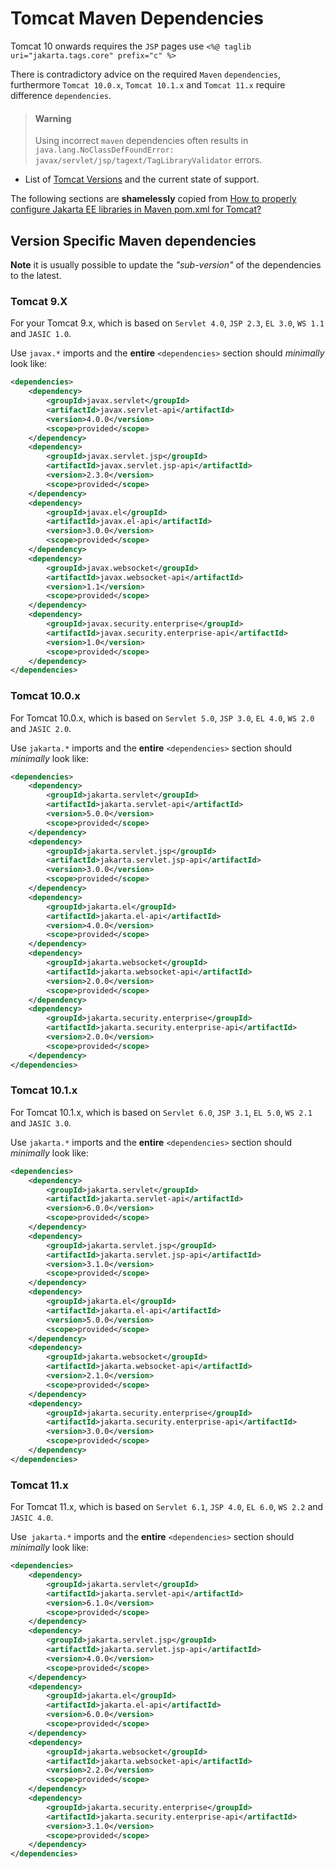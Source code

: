 # Tomcat Maven Dependencies

Tomcat 10 onwards requires the ``JSP`` pages use ``<%@ taglib uri="jakarta.tags.core" prefix="c" %>`` 

There is contradictory advice on the required ``Maven`` ``dependencies``, furthermore ``Tomcat 10.0.x``, ``Tomcat 10.1.x`` and ``Tomcat 11.x`` require 
difference ``dependencies``.

> #### Warning
>
> Using incorrect ``maven``  dependencies often results in ``java.lang.NoClassDefFoundError: javax/servlet/jsp/tagext/TagLibraryValidator`` errors.

* List of [Tomcat Versions](https://cwiki.apache.org/confluence/display/TOMCAT/Tomcat+Versions) and the current state of support.

The following sections are **shamelessly** copied from [How to properly configure Jakarta EE libraries in Maven pom.xml for Tomcat?](https://stackoverflow.com/questions/65703840/how-to-properly-configure-jakarta-ee-libraries-in-maven-pom-xml-for-tomcat/65704617#65704617)

## Version Specific Maven dependencies

**Note** it is usually possible to update the *"sub-version"* of the dependencies to the latest.

### Tomcat 9.X

For your Tomcat 9.x, which is based on ``Servlet 4.0``, ``JSP 2.3``, ``EL 3.0``, ``WS 1.1`` and ``JASIC 1.0``.

Use ``javax.*`` imports and the **entire** ``<dependencies>`` section should *minimally* look like:

```xml
<dependencies>
    <dependency>
        <groupId>javax.servlet</groupId>
        <artifactId>javax.servlet-api</artifactId>
        <version>4.0.0</version>
        <scope>provided</scope>
    </dependency>
    <dependency>
        <groupId>javax.servlet.jsp</groupId>
        <artifactId>javax.servlet.jsp-api</artifactId>
        <version>2.3.0</version>
        <scope>provided</scope>
    </dependency>
    <dependency>
        <groupId>javax.el</groupId>
        <artifactId>javax.el-api</artifactId>
        <version>3.0.0</version>
        <scope>provided</scope>
    </dependency>
    <dependency>
        <groupId>javax.websocket</groupId>
        <artifactId>javax.websocket-api</artifactId>
        <version>1.1</version>
        <scope>provided</scope>
    </dependency>
    <dependency>
        <groupId>javax.security.enterprise</groupId>
        <artifactId>javax.security.enterprise-api</artifactId>
        <version>1.0</version>
        <scope>provided</scope>
    </dependency>
</dependencies>
```

### Tomcat 10.0.x

For Tomcat 10.0.x, which is based on ``Servlet 5.0``, ``JSP 3.0``, ``EL 4.0``, ``WS 2.0`` and ``JASIC 2.0``.

Use ``jakarta.*`` imports and the **entire** ``<dependencies>`` section should *minimally* look like:

```xml
<dependencies>
    <dependency>
        <groupId>jakarta.servlet</groupId>
        <artifactId>jakarta.servlet-api</artifactId>
        <version>5.0.0</version>
        <scope>provided</scope>
    </dependency>
    <dependency>
        <groupId>jakarta.servlet.jsp</groupId>
        <artifactId>jakarta.servlet.jsp-api</artifactId>
        <version>3.0.0</version>
        <scope>provided</scope>
    </dependency>
    <dependency>
        <groupId>jakarta.el</groupId>
        <artifactId>jakarta.el-api</artifactId>
        <version>4.0.0</version>
        <scope>provided</scope>
    </dependency>
    <dependency>
        <groupId>jakarta.websocket</groupId>
        <artifactId>jakarta.websocket-api</artifactId>
        <version>2.0.0</version>
        <scope>provided</scope>
    </dependency>
    <dependency>
        <groupId>jakarta.security.enterprise</groupId>
        <artifactId>jakarta.security.enterprise-api</artifactId>
        <version>2.0.0</version>
        <scope>provided</scope>
    </dependency>
</dependencies>
```

### Tomcat 10.1.x

For Tomcat 10.1.x, which is based on ``Servlet 6.0``, ``JSP 3.1``, ``EL 5.0``, ``WS 2.1`` and ``JASIC 3.0``.

Use ``jakarta.*`` imports and the **entire** ``<dependencies>`` section should *minimally* look like:

```xml
<dependencies>
    <dependency>
        <groupId>jakarta.servlet</groupId>
        <artifactId>jakarta.servlet-api</artifactId>
        <version>6.0.0</version>
        <scope>provided</scope>
    </dependency>
    <dependency>
        <groupId>jakarta.servlet.jsp</groupId>
        <artifactId>jakarta.servlet.jsp-api</artifactId>
        <version>3.1.0</version>
        <scope>provided</scope>
    </dependency>
    <dependency>
        <groupId>jakarta.el</groupId>
        <artifactId>jakarta.el-api</artifactId>
        <version>5.0.0</version>
        <scope>provided</scope>
    </dependency>
    <dependency>
        <groupId>jakarta.websocket</groupId>
        <artifactId>jakarta.websocket-api</artifactId>
        <version>2.1.0</version>
        <scope>provided</scope>
    </dependency>
    <dependency>
        <groupId>jakarta.security.enterprise</groupId>
        <artifactId>jakarta.security.enterprise-api</artifactId>
        <version>3.0.0</version>
        <scope>provided</scope>
    </dependency>
</dependencies>
```

### Tomcat 11.x

For Tomcat 11.x, which is based on ``Servlet 6.1``, ``JSP 4.0``, ``EL 6.0``, ``WS 2.2`` and ``JASIC 4.0``.

Use`` jakarta.*`` imports and the **entire** ``<dependencies>`` section should *minimally* look like:

```xml
<dependencies>
    <dependency>
        <groupId>jakarta.servlet</groupId>
        <artifactId>jakarta.servlet-api</artifactId>
        <version>6.1.0</version>
        <scope>provided</scope>
    </dependency>
    <dependency>
        <groupId>jakarta.servlet.jsp</groupId>
        <artifactId>jakarta.servlet.jsp-api</artifactId>
        <version>4.0.0</version>
        <scope>provided</scope>
    </dependency>
    <dependency>
        <groupId>jakarta.el</groupId>
        <artifactId>jakarta.el-api</artifactId>
        <version>6.0.0</version>
        <scope>provided</scope>
    </dependency>
    <dependency>
        <groupId>jakarta.websocket</groupId>
        <artifactId>jakarta.websocket-api</artifactId>
        <version>2.2.0</version>
        <scope>provided</scope>
    </dependency>
    <dependency>
        <groupId>jakarta.security.enterprise</groupId>
        <artifactId>jakarta.security.enterprise-api</artifactId>
        <version>3.1.0</version>
        <scope>provided</scope>
    </dependency>
</dependencies>
```
